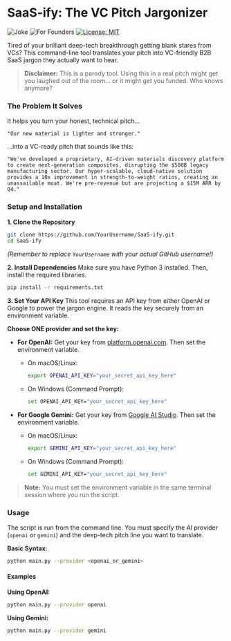 # SaaS-ify: The VC Pitch Jargonizer

![Joke](https://img.shields.io/badge/purpose-a%20complete%20joke-red)
![For Founders](https://img.shields.io/badge/for-Founders%20&%20VCs-blue)
[![License: MIT](https://img.shields.io/badge/License-MIT-yellow.svg)](https://opensource.org/licenses/MIT)

Tired of your brilliant deep-tech breakthrough getting blank stares from VCs? This command-line tool translates your pitch into VC-friendly B2B SaaS jargon they actually want to hear.

> **Disclaimer:** This is a parody tool. Using this in a real pitch might get you laughed out of the room... or it might get you funded. Who knows anymore?

### The Problem It Solves

It helps you turn your honest, technical pitch...

`"Our new material is lighter and stronger."`

...into a VC-ready pitch that sounds like this:

`"We've developed a proprietary, AI-driven materials discovery platform to create next-generation composites, disrupting the $500B legacy manufacturing sector. Our hyper-scalable, cloud-native solution provides a 10x improvement in strength-to-weight ratios, creating an unassailable moat. We're pre-revenue but are projecting a $15M ARR by Q4."`

### Setup and Installation

**1. Clone the Repository**
```bash
git clone https://github.com/YourUsername/SaaS-ify.git
cd SaaS-ify
```
*(Remember to replace `YourUsername` with your actual GitHub username!)*

**2. Install Dependencies**
Make sure you have Python 3 installed. Then, install the required libraries.
```bash
pip install -r requirements.txt
```

**3. Set Your API Key**
This tool requires an API key from either OpenAI or Google to power the jargon engine. It reads the key securely from an environment variable.

**Choose ONE provider and set the key:**

*   **For OpenAI:**
    Get your key from [platform.openai.com](https://platform.openai.com/api-keys). Then set the environment variable.

    *   On macOS/Linux:
        ```bash
        export OPENAI_API_KEY="your_secret_api_key_here"
        ```
    *   On Windows (Command Prompt):
        ```bash
        set OPENAI_API_KEY="your_secret_api_key_here"
        ```

*   **For Google Gemini:**
    Get your key from [Google AI Studio](https://makersuite.google.com/app/apikey). Then set the environment variable.

    *   On macOS/Linux:
        ```bash
        export GEMINI_API_KEY="your_secret_api_key_here"
        ```
    *   On Windows (Command Prompt):
        ```bash
        set GEMINI_API_KEY="your_secret_api_key_here"
        ```
> **Note:** You must set the environment variable in the same terminal session where you run the script.

### Usage

The script is run from the command line. You must specify the AI provider (`openai` or `gemini`) and the deep-tech pitch line you want to translate.

**Basic Syntax:**
```bash
python main.py --provider <openai_or_gemini>
```

#### Examples

**Using OpenAI:**
```bash
python main.py --provider openai
```

**Using Gemini:**
```bash
python main.py --provider gemini
```
